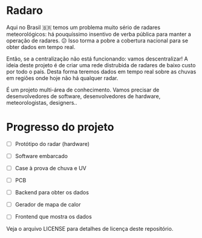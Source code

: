 # Radaro


Aqui no Brasil 🇧🇷 temos um problema muito sério de radares meteorológicos: há pouquíssimo insentivo de verba pública para manter a operação de radares. 😕 Isso torma a pobre a cobertura nacional para se obter dados em tempo real.

Então, se a centralização não está funcionando: vamos descentralizar! A ideia deste projeto é de criar uma rede distrubida de radares de baixo custo por todo o país. Desta forma teremos dados em tempo real sobre as chuvas em regiões onde hoje não há qualquer radar.

É um projeto multi-área de conhecimento. Vamos precisar de desenvolvedores de software, desenvolvedores de hardware, meteorologistas, designers..


# Progresso do projeto
- [ ] Protótipo do radar (hardware)
- [ ] Software embarcado
- [ ] Case à prova de chuva e UV
- [ ] PCB
- [ ] Backend para obter os dados
- [ ] Gerador de mapa de calor
- [ ] Frontend que mostra os dados



Veja o arquivo LICENSE para detalhes de licença deste repositório.
